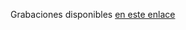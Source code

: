 Grabaciones disponibles [en este enlace](https://drive.google.com/drive/folders/11_kTeKepGn1bJ9uiJ4gfa7mIbm6_7VhC?usp=sharing)
